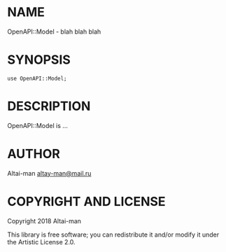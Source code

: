 NAME
====

OpenAPI::Model - blah blah blah

SYNOPSIS
========

    use OpenAPI::Model;

DESCRIPTION
===========

OpenAPI::Model is ...

AUTHOR
======

Altai-man <altay-man@mail.ru>

COPYRIGHT AND LICENSE
=====================

Copyright 2018 Altai-man

This library is free software; you can redistribute it and/or modify it under the Artistic License 2.0.

